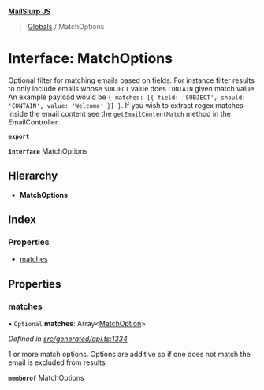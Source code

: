 **[MailSlurp JS](../README.md)**

> [Globals](../README.md) / MatchOptions

# Interface: MatchOptions

Optional filter for matching emails based on fields. For instance filter results to only include emails whose `SUBJECT` value does `CONTAIN` given match value. An example payload would be `{ matches: [{ field: 'SUBJECT', should: 'CONTAIN', value: 'Welcome' }] }`. If you wish to extract regex matches inside the email content see the `getEmailContentMatch` method in the EmailController.

**`export`** 

**`interface`** MatchOptions

## Hierarchy

* **MatchOptions**

## Index

### Properties

* [matches](matchoptions.md#matches)

## Properties

### matches

• `Optional` **matches**: Array\<[MatchOption](../modules/matchoption.md)>

*Defined in [src/generated/api.ts:1334](https://github.com/mailslurp/mailslurp-client/blob/c6aef6d/src/generated/api.ts#L1334)*

1 or more match options. Options are additive so if one does not match the email is excluded from results

**`memberof`** MatchOptions
